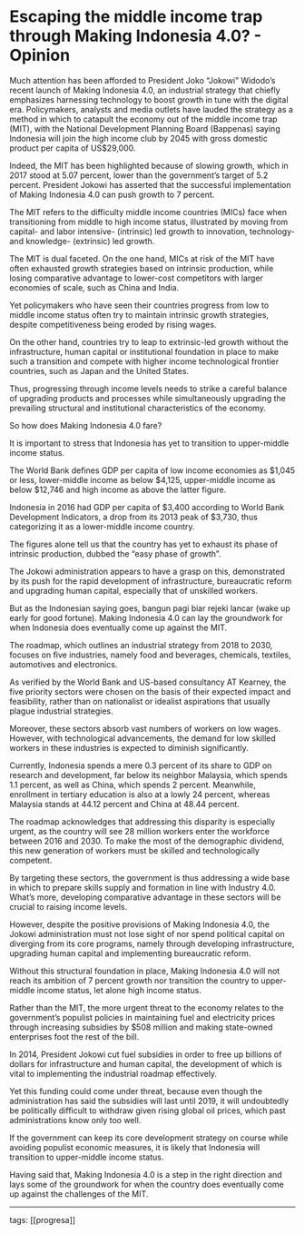 # Escaping the middle income trap through Making Indonesia 4.0? - Opinion

Much attention has been afforded to President Joko “Jokowi” Widodo’s recent launch of Making Indonesia 4.0, an industrial strategy that chiefly emphasizes harnessing technology to boost growth in tune with the digital era. 
Policymakers, analysts and media outlets have lauded the strategy as a method in which to catapult the economy out of the middle income trap (MIT), with the National Development Planning Board (Bappenas) saying Indonesia will join the high income club by 2045 with gross domestic product per capita of US$29,000.

Indeed, the MIT has been highlighted because of slowing growth, which in 2017 stood at 5.07 percent, lower than the government’s target of 5.2 percent. President Jokowi has asserted that the successful implementation of Making Indonesia 4.0 can push growth to 7 percent. 

The MIT refers to the difficulty middle income countries (MICs) face when transitioning from middle to high income status, illustrated by moving from capital- and labor intensive- (intrinsic) led growth to innovation, technology- and knowledge- (extrinsic) led growth. 

The MIT is dual faceted. On the one hand, MICs at risk of the MIT have often exhausted growth strategies based on intrinsic production, while losing comparative advantage to lower-cost competitors with larger economies of scale, such as China and India. 

Yet policymakers who have seen their countries progress from low to middle income status often try to maintain intrinsic growth strategies, despite competitiveness being eroded by rising wages. 

On the other hand, countries try to leap to extrinsic-led growth without the infrastructure, human capital or institutional foundation in place to make such a transition and compete with higher income technological frontier countries, such as Japan and the United States. 

Thus, progressing through income levels needs to strike a careful balance of upgrading products and processes while simultaneously upgrading the prevailing structural and institutional characteristics of the economy. 

So how does Making Indonesia 4.0 fare? 

It is important to stress that Indonesia has yet to transition to upper-middle income status. 

The World Bank defines GDP per capita of low income economies as $1,045 or less, lower-middle income as below $4,125, upper-middle income as below $12,746 and high income as above the latter figure. 

Indonesia in 2016 had GDP per capita of $3,400 according to World Bank Development Indicators, a drop from its 2013 peak of $3,730, thus categorizing it as a lower-middle income country. 

The figures alone tell us that the country has yet to exhaust its phase of intrinsic production, dubbed the “easy phase of growth”. 

The Jokowi administration appears to have a grasp on this, demonstrated by its push for the rapid development of infrastructure, bureaucratic reform and upgrading human capital, especially that of unskilled workers. 

But as the Indonesian saying goes, bangun pagi biar rejeki lancar (wake up early for good fortune). Making Indonesia 4.0 can lay the groundwork for when Indonesia does eventually come up against the MIT. 

The roadmap, which outlines an industrial strategy from 2018 to 2030, focuses on five industries, namely food and beverages, chemicals, textiles, automotives and electronics. 

As verified by the World Bank and US-based consultancy AT Kearney, the five priority sectors were chosen on the basis of their expected impact and feasibility, rather than on nationalist or idealist aspirations that usually plague industrial strategies. 

Moreover, these sectors absorb vast numbers of workers on low wages. However, with technological advancements, the demand for low skilled workers in these industries is expected to diminish significantly. 

Currently, Indonesia spends a mere 0.3 percent of its share to GDP on research and development, far below its neighbor Malaysia, which spends 1.1 percent, as well as China, which spends 2 percent. Meanwhile, enrollment in tertiary education is also at a lowly 24 percent, whereas Malaysia stands at 44.12 percent and China at 48.44 percent. 

The roadmap acknowledges that addressing this disparity is especially urgent, as the country will see 28 million workers enter the workforce between 2016 and 2030. To make the most of the demographic dividend, this new generation of workers must be skilled and technologically competent. 

By targeting these sectors, the government is thus addressing a wide base in which to prepare skills supply and formation in line with Industry 4.0. What’s more, developing comparative advantage in these sectors will be crucial to raising income levels. 

However, despite the positive provisions of Making Indonesia 4.0, the Jokowi administration must not lose sight of nor spend political capital on diverging from its core programs, namely through developing infrastructure, upgrading human capital and implementing bureaucratic reform. 

Without this structural foundation in place, Making Indonesia 4.0 will not reach its ambition of 7 percent growth nor transition the country to upper-middle income status, let alone high income status. 

Rather than the MIT, the more urgent threat to the economy relates to the government’s populist policies in maintaining fuel and electricity prices through increasing subsidies by $508 million and making state-owned enterprises foot the rest of the bill. 

In 2014, President Jokowi cut fuel subsidies in order to free up billions of dollars for infrastructure and human capital, the development of which is vital to implementing the industrial roadmap effectively. 

Yet this funding could come under threat, because even though the administration has said the subsidies will last until 2019, it will undoubtedly be politically difficult to withdraw given rising global oil prices, which past administrations know only too well. 

If the government can keep its core development strategy on course while avoiding populist economic measures, it is likely that Indonesia will transition to upper-middle income status. 

Having said that, Making Indonesia 4.0 is a step in the right direction and lays some of the groundwork for when the country does eventually come up against the challenges of the MIT.

___
tags: [[progresa]]